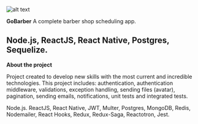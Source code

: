 
![alt text](https://user-images.githubusercontent.com/30816078/77945877-3c347680-7276-11ea-82d8-0e87c0c13e41.png)

**GoBarber**
A complete barber shop scheduling app. 

Node.js, ReactJS, React Native, Postgres, Sequelize.
---

**About the project**

Project created to develop new skills with the most current and incredible technologies. This project includes: authentication, authentication middleware, validations, exception handling, sending files (avatar), pagination, sending emails, notifications, unit tests and integrated tests.


Node.js. ReactJS, React Native, JWT, Multer, Postgres, MongoDB, Redis, Nodemailer, React Hooks, Redux, Redux-Saga, Reactotron, Jest. 
